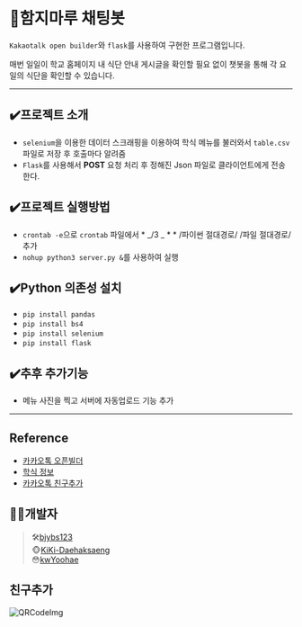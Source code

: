 # 🍱함지마루 채팅봇

`Kakaotalk open builder`와 `flask`를 사용하여 구현한 프로그램입니다.

매번 일일이 학교 홈페이지 내 식단 안내 게시글을 확인할 필요 없이 챗봇을 통해 각 요일의 식단을 확인할 수 있습니다.

---

## ✔️프로젝트 소개

- `selenium`을 이용한 데이터 스크래핑을 이용하여 학식 메뉴를 불러와서 `table.csv`파일로 저장 후 호출마다 알려줌
- `Flask`를 사용해서 **POST** 요청 처리 후 정해진 Json 파일로 클라이언트에게 전송한다.

## ✔️프로젝트 실행방법

- `crontab -e`으로 `crontab` 파일에서 \* _/3 _ \* \* /파이썬 절대경로/ /파일 절대경로/ 추가
- `nohup python3 server.py &`를 사용하여 실행

## ✔️Python 의존성 설치

- `pip install pandas`
- `pip install bs4`
- `pip install selenium`
- `pip install flask`

## ✔️추후 추가기능

- 메뉴 사진을 찍고 서버에 자동업로드 기능 추가

---

## Reference

- [카카오톡 오픈빌더](https://i.kakao.com/docs/getting-started-overview#%EC%98%A4%ED%94%88%EB%B9%8C%EB%8D%94-%EC%86%8C%EA%B0%9C)
- [학식 정보](https://www.kw.ac.kr/ko/life/facility11.jsp)
- [카카오톡 친구추가](https://pf.kakao.com/_QVKGs)

## 🧑‍💻개발자

> 🛠️[bjybs123](https://github.com/bjybs123)  
> 🐵[KiKi-Daehaksaeng](https://github.com/KiKi-Daehaksaeng)  
> 😳[kwYoohae](https://github.com/kwYoohae)

## 친구추가

![QRCodeImg](https://user-images.githubusercontent.com/74089271/132363541-fa09944a-6370-42da-bfa1-f6728f8f3196.jpg)
